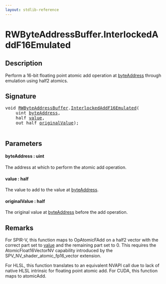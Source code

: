 ```yaml
---
layout: stdlib-reference
---
```


# RWByteAddressBuffer\.InterlockedAddF16Emulated

## Description

Perform a 16-bit floating point atomic add operation at <span class='code'><a href="interlockedaddf16emulated-0beh#decl-byteAddress" class="code_param">byteAddress</a></span> through emulation using <span class='code'>half2</span> atomics.



## Signature 

<pre>
<span class="code_keyword">void</span> <a href="../types/rwbyteaddressbuffer-0126d/index" class="code_type">RWByteAddressBuffer</a>.<a href="interlockedaddf16emulated-0beh">InterlockedAddF16Emulated</a>(
    <span class="code_keyword">uint</span> <a href="interlockedaddf16emulated-0beh#decl-byteAddress" class="code_param">byteAddress</a>,
    <span class="code_keyword">half</span> <a href="interlockedaddf16emulated-0beh#decl-value" class="code_param">value</a>,
    <span class="code_keyword">out</span> <span class="code_keyword">half</span> <a href="interlockedaddf16emulated-0beh#decl-originalValue" class="code_param">originalValue</a>);

</pre>

## Parameters

####  <a id="decl-byteAddress"></a>byteAddress  : uint
The address at which to perform the atomic add operation.

####  <a id="decl-value"></a>value  : half
The value to add to the value at <span class='code'><a href="interlockedaddf16emulated-0beh#decl-byteAddress" class="code_param">byteAddress</a></span>.

####  <a id="decl-originalValue"></a>originalValue  : half
The original value at <span class='code'><a href="interlockedaddf16emulated-0beh#decl-byteAddress" class="code_param">byteAddress</a></span> before the add operation.


## Remarks
For SPIR-V, this function maps to <span class='code'>OpAtomicFAdd</span> on a <span class='code'>half2</span> vector with the correct part set to <span class='code'><a href="interlockedaddf16emulated-0beh#decl-value" class="code_param">value</a></span>
and the remaining part set to 0. This requires the <span class='code'>AtomicFloat16VectorNV</span> capability introduced by the <span class='code'>SPV_NV_shader_atomic_fp16_vector</span>
extension.

For HLSL, this function translates to an equivalent NVAPI call
due to lack of native HLSL intrinsic for floating point atomic add. For CUDA, this function
maps to <span class='code'>atomicAdd</span>.



